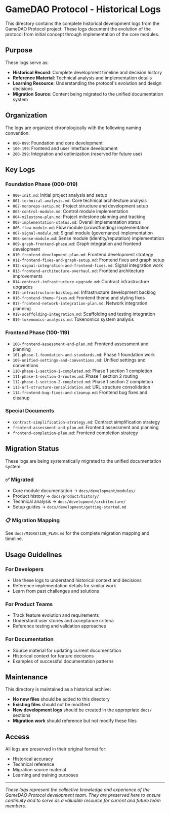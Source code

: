 # GameDAO Protocol - Historical Logs

This directory contains the complete historical development logs from the GameDAO Protocol project. These logs document the evolution of the protocol from initial concept through implementation of the core modules.

## Purpose

These logs serve as:
- **Historical Record**: Complete development timeline and decision history
- **Reference Material**: Technical analysis and implementation details
- **Learning Resource**: Understanding the protocol's evolution and design decisions
- **Migration Source**: Content being migrated to the unified documentation system

## Organization

The logs are organized chronologically with the following naming convention:
- `000-099`: Foundation and core development
- `100-199`: Frontend and user interface development
- `200-299`: Integration and optimization (reserved for future use)

## Key Logs

### **Foundation Phase (000-019)**
- `000-init.md`: Initial project analysis and setup
- `001-technical-analysis.md`: Core technical architecture analysis
- `002-monorepo-setup.md`: Project structure and development setup
- `003-control-module.md`: Control module implementation
- `004-milestone-plan.md`: Project milestone planning and tracking
- `005-implementation-status.md`: Overall implementation status
- `006-flow-module.md`: Flow module (crowdfunding) implementation
- `007-signal-module.md`: Signal module (governance) implementation
- `008-sense-module.md`: Sense module (identity/reputation) implementation
- `009-graph-frontend-phase.md`: Graph integration and frontend development
- `010-frontend-development-plan.md`: Frontend development strategy
- `011-frontend-fixes-and-graph-setup.md`: Frontend fixes and graph setup
- `012-signal-integration-and-frontend-fixes.md`: Signal integration work
- `013-frontend-architecture-overhaul.md`: Frontend architecture improvements
- `014-contract-infrastructure-upgrade.md`: Contract infrastructure upgrades
- `015-infrastructure-backlog.md`: Infrastructure development backlog
- `016-frontend-theme-fixes.md`: Frontend theme and styling fixes
- `017-frontend-network-integration-plan.md`: Network integration planning
- `018-scaffolding-integration.md`: Scaffolding and testing integration
- `019-tokenomics-analysis.md`: Tokenomics system analysis

### **Frontend Phase (100-119)**
- `100-frontend-assessment-and-plan.md`: Frontend assessment and planning
- `101-phase-1-foundation-and-standards.md`: Phase 1 foundation work
- `109-unified-settings-and-conventions.md`: Unified settings and conventions
- `110-phase-1-section-1-completed.md`: Phase 1 section 1 completion
- `111-phase-1-section-2-routes.md`: Phase 1 section 2 routing
- `112-phase-1-section-2-completed.md`: Phase 1 section 2 completion
- `113-url-structure-consolidation.md`: URL structure consolidation
- `114-frontend-bug-fixes-and-cleanup.md`: Frontend bug fixes and cleanup

### **Special Documents**
- `contract-simplification-strategy.md`: Contract simplification strategy
- `frontend-assessment-and-plan.md`: Frontend assessment and planning
- `frontend-completion-plan.md`: Frontend completion strategy

## Migration Status

These logs are being systematically migrated to the unified documentation system:

### **✅ Migrated**
- Core module documentation → `docs/development/modules/`
- Product history → `docs/product/history/`
- Technical analysis → `docs/development/architecture/`
- Setup guides → `docs/development/getting-started.md`

### **📋 Migration Mapping**
See `docs/MIGRATION_PLAN.md` for the complete migration mapping and timeline.

## Usage Guidelines

### **For Developers**
- Use these logs to understand historical context and decisions
- Reference implementation details for similar work
- Learn from past challenges and solutions

### **For Product Teams**
- Track feature evolution and requirements
- Understand user stories and acceptance criteria
- Reference testing and validation approaches

### **For Documentation**
- Source material for updating current documentation
- Historical context for feature decisions
- Examples of successful documentation patterns

## Maintenance

This directory is maintained as a historical archive:
- **No new files** should be added to this directory
- **Existing files** should not be modified
- **New development logs** should be created in the appropriate `docs/` sections
- **Migration work** should reference but not modify these files

## Access

All logs are preserved in their original format for:
- Historical accuracy
- Technical reference
- Migration source material
- Learning and training purposes

---

*These logs represent the collective knowledge and experience of the GameDAO Protocol development team. They are preserved here to ensure continuity and to serve as a valuable resource for current and future team members.*
